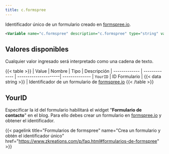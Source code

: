```yaml
---
title: c.formspree
---
```


Identificador único de un formulario creado en [formspree.io](https://formspree.io/).

```xml
<Variable name="c.formspree" description="c.formspree" type="string" value=""/>
```

## Valores disponibles

Cualquier valor ingresado será interpretado como una cadena de texto.

{{< table >}}
| Value         | Nombre        | Tipo                 | Descripción
| ------------- | ------------- | ---------------------| --------------
| `YourID`      | ID Formulario | {{< data string >}}  | Identificador de un formulario de [formspree.io](https://formspree.io/)
{{< /table >}}


## YourID

Especificar la id del formulario habilitará el widget "**Formulario de contacto**" en el blog. Para ello debes crear un formulario en [formspree.io](https://formspree.io/) y obtener el identificador.


{{< pagelink title="Formularios de formspree" name="Crea un formulario y obtén el identificador único" href="https://www.zkreations.com/p/faq.html#formularios-de-formspree" >}}
